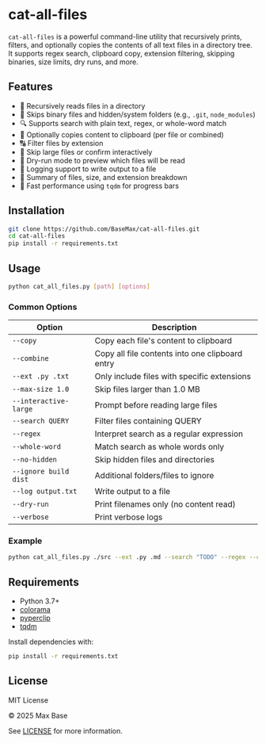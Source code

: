 # cat-all-files

`cat-all-files` is a powerful command-line utility that recursively prints, filters, and optionally copies the contents of all text files in a directory tree. It supports regex search, clipboard copy, extension filtering, skipping binaries, size limits, dry runs, and more.

## Features

- 📂 Recursively reads files in a directory
- 🧠 Skips binary files and hidden/system folders (e.g., `.git`, `node_modules`)
- 🔍 Supports search with plain text, regex, or whole-word match
- 📎 Optionally copies content to clipboard (per file or combined)
- 🔠 Filter files by extension
- 🚫 Skip large files or confirm interactively
- 🧪 Dry-run mode to preview which files will be read
- 📜 Logging support to write output to a file
- 🧾 Summary of files, size, and extension breakdown
- 🚀 Fast performance using `tqdm` for progress bars

## Installation

```bash
git clone https://github.com/BaseMax/cat-all-files.git
cd cat-all-files
pip install -r requirements.txt
```

## Usage

```bash
python cat_all_files.py [path] [options]
```

### Common Options

| Option               | Description |
|----------------------|-------------|
| `--copy`             | Copy each file's content to clipboard |
| `--combine`          | Copy all file contents into one clipboard entry |
| `--ext .py .txt`     | Only include files with specific extensions |
| `--max-size 1.0`     | Skip files larger than 1.0 MB |
| `--interactive-large`| Prompt before reading large files |
| `--search QUERY`     | Filter files containing QUERY |
| `--regex`            | Interpret search as a regular expression |
| `--whole-word`       | Match search as whole words only |
| `--no-hidden`        | Skip hidden files and directories |
| `--ignore build dist`| Additional folders/files to ignore |
| `--log output.txt`   | Write output to a file |
| `--dry-run`          | Print filenames only (no content read) |
| `--verbose`          | Print verbose logs |

### Example

```bash
python cat_all_files.py ./src --ext .py .md --search "TODO" --regex --combine --log output.txt
```

## Requirements

- Python 3.7+
- [colorama](https://pypi.org/project/colorama/)
- [pyperclip](https://pypi.org/project/pyperclip/)
- [tqdm](https://pypi.org/project/tqdm/)

Install dependencies with:

```bash
pip install -r requirements.txt
```

## License

MIT License

© 2025 Max Base  

See [LICENSE](LICENSE) for more information.
